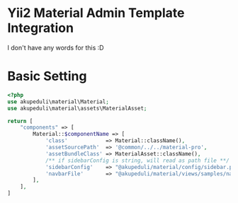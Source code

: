 Yii2 Material Admin Template Integration
========================================
I don't have any words for this :D

Basic Setting
=============

```php
<?php
use akupeduli\material\Material;
use akupeduli\material\assets\MaterialAsset;

return [
    "components" => [
        Material::$componentName => [
            'class'            => Material::className(),
            'assetSourcePath'  => '@common/../../material-pro',
            'assetBundleClass' => MaterialAsset::className(),
            /** if sidebarConfig is string, will read as path file **/
            'sidebarConfig'    => "@akupeduli/material/config/sidebar.php",
            'navbarFile'       => "@akupeduli/material/views/samples/navbar"
        ],
    ],
]
```